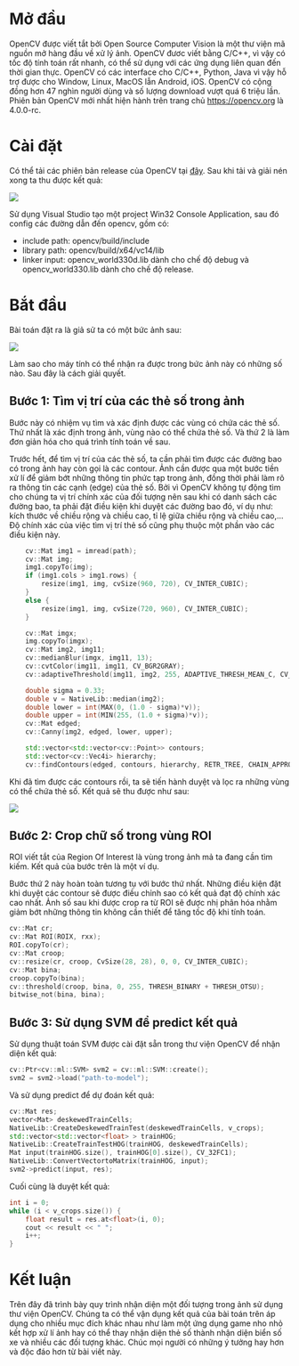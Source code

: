 # Mở đầu
OpenCV được viết tắt bởi Open Source Computer Vision là một thư viện mã nguồn mở hàng đầu về xử lý ảnh. OpenCV đươc viết bằng C/C++, vì vậy có tốc độ tính toán rất nhanh, có thể sử dụng với các ứng dụng liên quan đến thời gian thực. OpenCV có các interface cho C/C++, Python, Java vì vậy hỗ trợ được cho Window, Linux, MacOS lẫn Android, iOS. OpenCV có cộng đồng hơn 47 nghìn người dùng và số lượng download vượt quá 6 triệu lần. Phiên bản OpenCV mới nhất hiện hành trên trang chủ https://opencv.org là 4.0.0-rc.

# Cài đặt
Có thể tải các phiên bản release của OpenCV tại [đây](https://opencv.org/release.html). Sau khi tải và giải nén xong ta thu được kết quả:

![](https://images.viblo.asia/e2dad816-308f-4356-8293-8fe51859fe0b.PNG)

Sử dụng Visual Studio tạo một project Win32 Console Application, sau đó config các đường dẫn đến opencv, gồm có:
- include path: opencv/build/include
- library path: opencv/build/x64/vc14/lib
- linker input: opencv_world330d.lib dành cho chế độ debug và opencv_world330.lib dành cho chế độ release.

# Bắt đầu
Bài toán đặt ra là giả sử ta có một bức ảnh sau:

![](https://images.viblo.asia/7b222b90-c956-43f4-9b3b-19e1e09d0aaf.jpg)

Làm sao cho máy tính có thể nhận ra được trong bức ảnh này có những số nào. Sau đây là cách giải quyết.

## Bước 1: Tìm vị trí của các thẻ số trong ảnh

Bước này có nhiệm vụ tìm và xác định được các vùng có chứa các thẻ số. Thứ nhất là xác định trong ảnh, vùng nào có thể chứa thẻ số. Và thứ 2 là làm đơn giản hóa cho quá trình tính toán về sau.

Trước hết, để tìm vị trí của các thẻ số, ta cần phải tìm được các đường bao có trong ảnh hay còn gọi là các contour. Ảnh cần được qua một bước tiền xử lí để giảm bớt những thông tin phức tạp trong ảnh, đồng thời phải làm rõ ra thông tin các cạnh (edge) của thẻ số. Bởi vì OpenCV không tự động tìm cho chúng ta vị trí chính xác của đối tượng nên sau khi có danh sách các đường bao, ta phải đặt điều kiện khi duyệt các đường bao đó, ví dụ như: kích thước về chiều rộng và chiều cao, tỉ lệ giữa chiều rộng và chiều cao,... Độ chính xác của việc tìm vị trí thẻ số cũng phụ thuộc một phần vào các điều kiện này.

```cpp
    cv::Mat img1 = imread(path);
	cv::Mat img;
	img1.copyTo(img);
	if (img1.cols > img1.rows) {
		resize(img1, img, cvSize(960, 720), CV_INTER_CUBIC);
	}
	else {
		resize(img1, img, cvSize(720, 960), CV_INTER_CUBIC);
	}

	cv::Mat imgx;
	img.copyTo(imgx);
	cv::Mat img2, img11;
	cv::medianBlur(imgx, img11, 13);
	cv::cvtColor(img11, img11, CV_BGR2GRAY);
	cv::adaptiveThreshold(img11, img2, 255, ADAPTIVE_THRESH_MEAN_C, CV_THRESH_BINARY, 15, 1);

	double sigma = 0.33;
	double v = NativeLib::median(img2);
	double lower = int(MAX(0, (1.0 - sigma)*v));
	double upper = int(MIN(255, (1.0 + sigma)*v));
	cv::Mat edged;
	cv::Canny(img2, edged, lower, upper);

	std::vector<std::vector<cv::Point>> contours;
	std::vector<cv::Vec4i> hierarchy;
	cv::findContours(edged, contours, hierarchy, RETR_TREE, CHAIN_APPROX_SIMPLE);
```

Khi đã tìm được các contours rồi, ta sẽ tiến hành duyệt và lọc ra những vùng có thể chứa thẻ số. Kết quả sẽ thu được như sau:

![](https://images.viblo.asia/518e4bca-a03f-4bf0-89df-5952fd71bb00.PNG)

## Bước 2: Crop chữ số trong vùng ROI

ROI viết tắt của Region Of Interest là vùng trong ảnh mả ta đang cần tìm kiếm. Kết quả của bước trên là một ví dụ.

Bước thứ 2 này hoàn toàn tương tụ với bước thứ nhất. Những điều kiện đặt khi duyệt các contour sẽ được điều chỉnh sao có kết quả đạt độ chính xác cao nhất. Ảnh số sau khi được crop ra từ ROI sẽ được nhị phân hóa nhằm giảm bớt những thông tin không cần thiết để tăng tốc độ khi tính toán.

```cpp
cv::Mat cr;
cv::Mat ROI(ROIX, rxx);
ROI.copyTo(cr);
cv::Mat croop;
cv::resize(cr, croop, CvSize(28, 28), 0, 0, CV_INTER_CUBIC);
cv::Mat bina;
croop.copyTo(bina);
cv::threshold(croop, bina, 0, 255, THRESH_BINARY + THRESH_OTSU);
bitwise_not(bina, bina);
```

## Bước 3: Sử dụng SVM để predict kết quả
Sử dụng thuật toán SVM được cài đặt sẵn trong thư viện OpenCV để nhận diện kết quả:

```cpp
cv::Ptr<cv::ml::SVM> svm2 = cv::ml::SVM::create();
svm2 = svm2->load("path-to-model");
```

Và sử dụng predict để dự đoán kết quả:

```cpp
cv::Mat res;
vector<Mat> deskewedTrainCells;
NativeLib::CreateDeskewedTrainTest(deskewedTrainCells, v_crops);
std::vector<std::vector<float> > trainHOG;
NativeLib::CreateTrainTestHOG(trainHOG, deskewedTrainCells);
Mat input(trainHOG.size(), trainHOG[0].size(), CV_32FC1);
NativeLib::ConvertVectortoMatrix(trainHOG, input);
svm2->predict(input, res);
```

Cuối cùng là duyệt kết quả:

```cpp
int i = 0;
while (i < v_crops.size()) {
    float result = res.at<float>(i, 0);
    cout << result << " ";
	i++;
}
```

# Kết luận
Trên đây đã trình bày quy trình nhận diện một đối tượng trong ảnh sử dụng thư viện OpenCV. Chúng ta có thể vận dụng kết quả của bài toán trên áp dụng cho nhiều mục đích khác nhau như làm một ứng dụng game nho nhỏ kết hợp xử lí ảnh hay có thể thay nhận diện thẻ số thành nhận diện biển số xe và nhiều các đối tượng khác. Chúc mọi người có những ý tưởng hay hơn và độc đáo hơn từ bài viết này.
